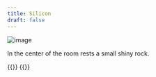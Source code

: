 ```yaml
---
title: Silicon
draft: false
---
```


![image](https://upload.wikimedia.org/wikipedia/commons/e/e9/SiliconCroda.jpg)

In the center of the room rests a small shiny rock.

{{<terminal id="term1">}}
{{</terminal>}}

<script>

</script>
